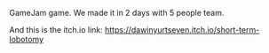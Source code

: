 GameJam game. We made it in 2 days with 5 people team.

And this is the itch.io link: 
https://dawinyurtseven.itch.io/short-term-lobotomy
